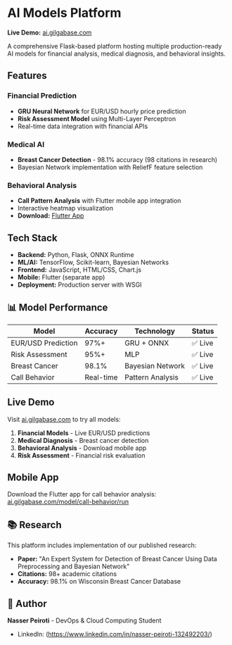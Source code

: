 # AI Models Platform

 **Live Demo:** [ai.gilgabase.com](https://ai.gilgabase.com)

A comprehensive Flask-based platform hosting multiple production-ready AI models for financial analysis, medical diagnosis, and behavioral insights.

## Features

### Financial Prediction
- **GRU Neural Network** for EUR/USD hourly price prediction
- **Risk Assessment Model** using Multi-Layer Perceptron
- Real-time data integration with financial APIs

### Medical AI
- **Breast Cancer Detection** - 98.1% accuracy (98 citations in research)
- Bayesian Network implementation with ReliefF feature selection

### Behavioral Analysis
- **Call Pattern Analysis** with Flutter mobile app integration
- Interactive heatmap visualization
- **Download:** [Flutter App](https://ai.gilgabase.com/model/call-behavior/run)

## Tech Stack

- **Backend:** Python, Flask, ONNX Runtime
- **ML/AI:** TensorFlow, Scikit-learn, Bayesian Networks
- **Frontend:** JavaScript, HTML/CSS, Chart.js
- **Mobile:** Flutter (separate app)
- **Deployment:** Production server with WSGI

## 📊 Model Performance

| Model | Accuracy | Technology | Status |
|-------|----------|------------|--------|
| EUR/USD Prediction | 97%+ | GRU + ONNX | ✅ Live |
| Risk Assessment | 95%+ | MLP | ✅ Live |
| Breast Cancer | 98.1% | Bayesian Network | ✅ Live |
| Call Behavior | Real-time | Pattern Analysis | ✅ Live |

## Live Demo

Visit [ai.gilgabase.com](https://ai.gilgabase.com) to try all models:

1. **Financial Models** - Live EUR/USD predictions
2. **Medical Diagnosis** - Breast cancer detection
3. **Behavioral Analysis** - Download mobile app
4. **Risk Assessment** - Financial risk evaluation

## Mobile App

Download the Flutter app for call behavior analysis:
[ai.gilgabase.com/model/call-behavior/run](https://ai.gilgabase.com/model/call-behavior/run)

## 📚 Research

This platform includes implementation of our published research:
- **Paper:** "An Expert System for Detection of Breast Cancer Using Data Preprocessing and Bayesian Network"
- **Citations:** 98+ academic citations
- **Accuracy:** 98.1% on Wisconsin Breast Cancer Database



## 👤 Author

**Nasser Peiroti** - DevOps & Cloud Computing Student
- LinkedIn: (https://www.linkedin.com/in/nasser-peiroti-132492203/)

